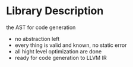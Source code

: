 # Library Description
the AST for code generation
- no abstraction left
- every thing is valid and known, no static error
- all hight level optimization are done
- ready for code generation to LLVM IR



